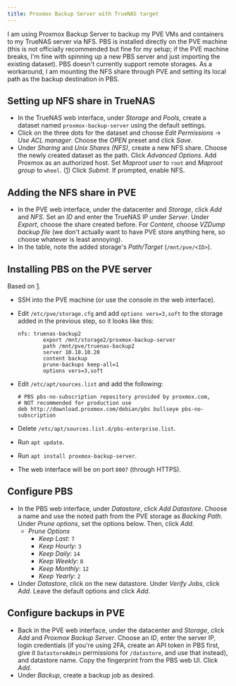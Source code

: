 ```yaml
---
title: Proxmox Backup Server with TrueNAS target
---
```


I am using Proxmox Backup Server to backup my PVE VMs and containers to my TrueNAS server via NFS. PBS is installed directly on the PVE machine (this is not officially recommended but fine for my setup; if the PVE machine breaks, I'm fine with spinning up a new PBS server and just importing the existing dataset). PBS doesn't currently support remote storages. As a workaround, I am mounting the NFS share through PVE and setting its local path as the backup destination in PBS.

## Setting up NFS share in TrueNAS

* In the TrueNAS web interface, under *Storage* and *Pools*, create a dataset named `proxmox-backup-server` using the default settings.
* Click on the three dots for the dataset and choose *Edit Permissions* -> *Use ACL manager*. Choose the *OPEN* preset and click *Save*.
* Under *Sharing* and *Unix Shares (NFS)*, create a new NFS share. Choose the newly created dataset as the path. Click *Advanced Options*. Add Proxmox as an authorized host. Set *Maproot user* to `root` and *Maproot group* to `wheel`. ([1](https://web.archive.org/web/20220212221120/https://forum.proxmox.com/threads/nfs-datastore-einval-invalid-argument.73151/post-328293)) Click *Submit*. If prompted, enable NFS.

## Adding the NFS share in PVE

* In the PVE web interface, under the datacenter and *Storage*, click *Add* and *NFS*. Set an *ID* and enter the TrueNAS IP under *Server*. Under *Export*, choose the share created before. For *Content*, choose *VZDump backup file* (we don't actually want to have PVE store anything here, so choose whatever is least annoying).
* In the table, note the added storage's *Path/Target* (`/mnt/pve/<ID>`).

## Installing PBS on the PVE server

Based on [1](https://web.archive.org/web/20210720181251/https://pbs.proxmox.com/docs/installation.html).

* SSH into the PVE machine (or use the console in the web interface).
* Edit `/etc/pve/storage.cfg` and add `options vers=3,soft` to the storage added in the previous step, so it looks like this:
  
  ```
  nfs: truenas-backup2
          export /mnt/storage2/proxmox-backup-server
          path /mnt/pve/truenas-backup2
          server 10.10.10.20
          content backup
          prune-backups keep-all=1
          options vers=3,soft
  ```
* Edit `/etc/apt/sources.list` and add the following:

  ```
  # PBS pbs-no-subscription repository provided by proxmox.com,
  # NOT recommended for production use
  deb http://download.proxmox.com/debian/pbs bullseye pbs-no-subscription
  ```
* Delete `/etc/apt/sources.list.d/pbs-enterprise.list`.
* Run `apt update`.
* Run `apt install proxmox-backup-server`.
* The web interface will be on port `8007` (through HTTPS).

## Configure PBS

* In the PBS web interface, under *Datastore*, click *Add Datastore*. Choose a name and use the noted path from the PVE storage as *Backing Path*. Under *Prune options*, set the options below. Then, click *Add*.
    * *Prune Options*
        * *Keep Last*: `7` 
        * *Keep Hourly*: `3` 
        * *Keep Daily*: `14` 
        * *Keep Weekly*: `8` 
        * *Keep Monthly*: `12` 
        * *Keep Yearly*: `2` 
* Under *Datastore*, click on the new datastore. Under *Verify Jobs*, click *Add*. Leave the default options and click *Add*.

## Configure backups in PVE

* Back in the PVE web interface, under the datacenter and *Storage*, click *Add* and *Proxmox Backup Server*. Choose an *ID*, enter the server IP, login credentials (if you're using 2FA, create an API token in PBS first, give it `DatastoreAdmin` permissions for `/datastore`, and use that instead), and datastore name. Copy the fingerprint from the PBS web UI. Click *Add*.
* Under *Backup*, create a backup job as desired.
